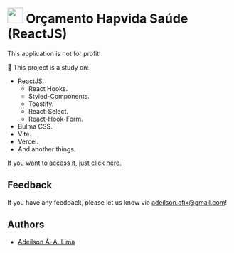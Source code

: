 # <img src="https://logospng.org/download/hapvida/logo-hapvida-escudo-1024.png" width="35px" /> Orçamento Hapvida Saúde (ReactJS)

This application is not for profit!

💾 This project is a study on:

- ReactJS.
  - React Hooks.
  - Styled-Components.
  - Toastify.
  - React-Select.
  - React-Hook-Form.
- Bulma CSS.
- Vite.
- Vercel.
- And another things.

[If you want to access it, just click here.](https://hapvida.adila.tech/)
## Feedback

If you have any feedback, please let us know via adeilson.afix@gmail.com!


## Authors

- [Adeilson Á. A. Lima](https://www.github.com/adeilsonaalima)

